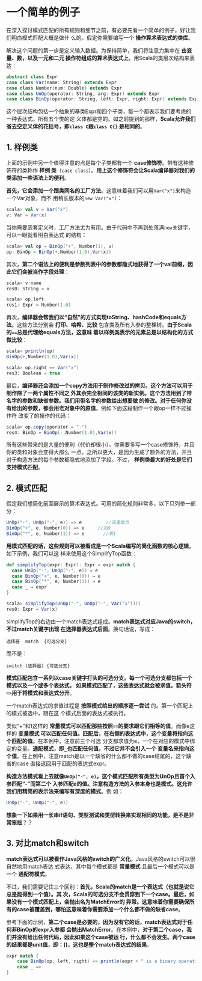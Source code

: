一个简单的例子
================================================================================
在深入探讨模式匹配的所有规则和细节之前，有必要先看一个简单的例子，好让我们明白模式匹配大概是做什
么的。假定你需要编写一个 **操作算术表达式的类库**。

解决这个问题的第一步是定义输入数据。为保持简单，我们将注意力集中在 **由变量、数，以及一元和二元
操作符组成的算术表达式上**。用Scala的类层次结构来表达：
```scala
abstract class Expr
case class Var(name: String) extends Expr
case class Number(num: Double) extends Expr
case class UnOp(operator: String, arg: Expr) extends Expr
case class BinOp(operator: String, left: Expr, right: Expr) extends Expr
```
这个层次结构包括一个抽象的基类Expr和四个子类，每一个都表示我们要考虑的一种表达式。所有五个类的定
义体都是空的。如之前提到的那样，**Scala允许我们省去空定义体的花括号，即`class C`跟`class C{}`
是相同的**。

## 1. 样例类
上面的示例中另一个值得注意的点是每个子类都有一个 **case修饰符**。带有这种修饰符的类称作 **样例
类**（`case class`）。**用上这个修饰符会让Scala编译器对我们的类添加一些语法上的便利**。

**首先，它会添加一个跟类同名的工厂方法**。这意味着我们可以用`Var("x")`来构造一个Var对象，而不
用稍长版本的`new Var("x")`：
```scala
scala> val v = Var("x")
v: Var = Var(x)
```
当你需要嵌套定义时，工厂方法尤为有用。由于代码中不再到处落满`new`关键字，可以一眼就看明白表达式
的结构：
```scala
scala> val op = BinOp("+", Number(1), v)
op: BinOp = BinOp(+,Number(1.0),Var(x))
```
其次，**第二个语法上的便利是参数列表中的参数都隐式地获得了一个val前缀，因此它们会被当作字段处理**：
```scala
scala> v.name
res0: String = x

scala> op.left
res1: Expr = Number(1.0)
```
再次，**编译器会帮我们以“自然”的方式实现toString、hashCode和equals方法**。这些方法分别会 
**打印、哈希、比较** 包含类及所有入参的整棵树。**由于Scala的`==`总是代理给equals方法，这意味
着以样例类表示的元素总是以结构化的方式做比较**：
```scala
scala> println(op)
BinOp(+,Number(1.0),Var(x))

scala> op.right == Var("x")
res3: Boolean = true
```
最后，**编译器还会添加一个copy方法用于制作修改过的拷贝。这个方法可以用于制作除了一两个属性不同之
外其余完全相同的该类的新实例。这个方法用到了带名字的参数和缺省参数。我们用带名字的参数给出想要做
的修改。对于任何你没有给出的参数，都会用老对象中的原值**。例如下面这段制作一个跟op一样不过操作符
改变了的操作的代码：
```scala
scala> op.copy(operator = "-")
res4: BinOp = BinOp(-,Number(1.0),Var(x))
```
所有这些带来的是大量的便利（代价却很小）。你需要多写一个case修饰符，并且你的类和对象会变得大那么
一点。之所以更大，是因为生成了额外的方法，并且对于构造方法的每个参数都隐式地添加了字段。不过，
**样例类最大的好处是它们支持模式匹配**。

## 2. 模式匹配
假定我们想简化前面展示的算术表达式。可用的简化规则非常多，以下只列举一部分：
```scala
UnOp("-", UnOp("-", e)) => e         //双重取负
BinOp("+", e, Number(0)) => e     //加0
BinOp("*", e, Number(1)) => e       //乘1
```
**用模式匹配的话，这些规则可以被看成是一个Scala编写的简化函数的核心逻辑**，如下示例，我们可以这
样来使用这个SimplifyTop函数：
```scala
def simplifyTop(expr: Expr): Expr = expr match {
  case UnOp("-", UnOp("-", e)) ⇒ e
  case BinOp("+", e, Number(0)) ⇒ e
  case BinOp("*", e, Number(1)) ⇒ e
  case _ ⇒ expr
}
```
```scala
scala> simplifyTop(UnOp("-", UnOp("-", Var("x"))))
res0: Expr = Var(x)
```
simplifyTop的右边由一个match表达式组成。**match表达式对应Java的switch，不过match关键字出现
在选择器表达式后面**。换句话说，写成：
```
选择器  match  {可选分支}
```
而不是：
```
switch (选择器) {可选分支}
```
**模式匹配包含一系列以case关键字打头的可选分支。每一个可选分支都包括一个模式以及一个或多个表达式，
如果模式匹配了，这些表达式就会被求值。箭头符`=>`用于将模式和表达式分开**。

一个match表达式的求值过程是 **按照模式给出的顺序逐一尝试** 的。第一个匹配上的模式被选中，跟在这
个模式后面的表达式被执行。

类似“+”和1这样的 **常量模式可以匹配那些按照`==`的要求跟它们相等的值**。而像e这样的 **变量模式
可以匹配任何值。匹配后，在右侧的表达式中，这个变量将指向这个匹配的值**。在本例中，注意前三个可选
分支都求值为e，一个在对应的模式中绑定的变量。**通配模式，即`_`也匹配任何值，不过它并不会引入一个
变量名来指向这个值**。在上例中，注意match是以一个缺省的什么都不做的case结尾的，这个缺省的case
直接返回用于匹配的表达式expr。

**构造方法模式看上去就像`UnOp("-", e)`。这个模式匹配所有类型为UnOp且首个入参匹配“-”而第二个
入参匹配e的值。注意构造方法的入参本身也是模式。这允许我们用精简的表示法来编写有深度的模式**。例
如：
```scala
UnOp("-", UnOp("-", e))
```
**想象一下如果用一长串if语句、类型测试和类型转换来实现相同的功能，是不是非常笨拙**？？

## 3. 对比match和switch
**match表达式可以被看作Java风格的switch的广义化**。Java风格的switch可以很自然地用match表达
式表达，其中每个模式都是 **常量模式** 且最后一个模式可以是一个 **通配符模式**。

不过，我们需要记住三个区别：**首先，Scala的match是一个表达式（也就是说它总是能得到一个值）。其
次，Scala的可选分支不会贯穿到下一个case。最后，如果没有一个模式匹配上，会抛出名为MatchError的
异常。这意味着你需要确保所有的case被覆盖到，哪怕这意味着你需要添加一个什么都不做的缺省case**。

参考下面的示例，**第二个case是必要的，因为没有它的话，match表达式对于任何非BinOp的expr入参都
会抛出MatchError**。在本例中，**对于第二个case，我们并没有给出任何代码，因此如果这个case被运
行，什么都不会发生。两个case的结果都是unit值，即：()，这也是整个match表达式的结果**。
```scala
expr match {
    case BinOp(op, left, right) => println(expr + " is a binary operation")
    case _ =>
}
```








